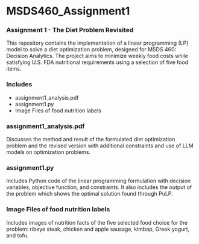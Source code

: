 # MSDS460_Assignment1

### Assignment 1 - The Diet Problem Revisited
This repository contains the implementation of a linear programming (LP) model to solve a diet optimization problem, designed for MSDS 460: Decision Analytics. The project aims to minimize weekly food costs while satisfying U.S. FDA nutritional requirements using a selection of five food items.

### Includes

- assignment1_analysis.pdf
- assignment1.py
- Image Files of food nutrition labels

### assignment1_analysis.pdf
Discusses the method and result of the formulated diet optimization problem and the revised version with additional constraints and use of LLM models on optimization problems.

### assignment1.py
Includes Python code of the linear programming formulation with decision variables, objective function, and constraints. It also includes the output of the problem which shows the optimal solution found through PuLP.

### Image Files of food nutrition labels
Includes images of nutrition facts of the five selected food choice for the problem: ribeye steak, chicken and apple sausage, kimbap, Greek yogurt, and tofu.
